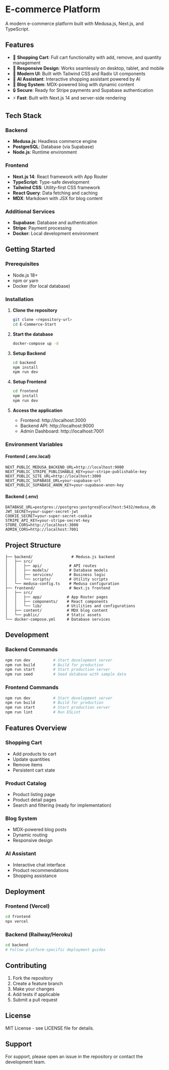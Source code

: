 # E-commerce Platform

A modern e-commerce platform built with Medusa.js, Next.js, and TypeScript.

## Features

- 🛒 **Shopping Cart**: Full cart functionality with add, remove, and quantity management
- 📱 **Responsive Design**: Works seamlessly on desktop, tablet, and mobile
- 🎨 **Modern UI**: Built with Tailwind CSS and Radix UI components
- 🤖 **AI Assistant**: Interactive shopping assistant powered by AI
- 📝 **Blog System**: MDX-powered blog with dynamic content
- 🔒 **Secure**: Ready for Stripe payments and Supabase authentication
- ⚡ **Fast**: Built with Next.js 14 and server-side rendering

## Tech Stack

### Backend
- **Medusa.js**: Headless commerce engine
- **PostgreSQL**: Database (via Supabase)
- **Node.js**: Runtime environment

### Frontend
- **Next.js 14**: React framework with App Router
- **TypeScript**: Type-safe development
- **Tailwind CSS**: Utility-first CSS framework
- **React Query**: Data fetching and caching
- **MDX**: Markdown with JSX for blog content

### Additional Services
- **Supabase**: Database and authentication
- **Stripe**: Payment processing
- **Docker**: Local development environment

## Getting Started

### Prerequisites
- Node.js 18+ 
- npm or yarn
- Docker (for local database)

### Installation

1. **Clone the repository**
   ```bash
   git clone <repository-url>
   cd E-Commerce-Start
   ```

2. **Start the database**
   ```bash
   docker-compose up -d
   ```

3. **Setup Backend**
   ```bash
   cd backend
   npm install
   npm run dev
   ```

4. **Setup Frontend**
   ```bash
   cd frontend
   npm install
   npm run dev
   ```

5. **Access the application**
   - Frontend: http://localhost:3000
   - Backend API: http://localhost:9000
   - Admin Dashboard: http://localhost:7001

### Environment Variables

#### Frontend (.env.local)
```env
NEXT_PUBLIC_MEDUSA_BACKEND_URL=http://localhost:9000
NEXT_PUBLIC_STRIPE_PUBLISHABLE_KEY=your-stripe-publishable-key
NEXT_PUBLIC_SITE_URL=http://localhost:3000
NEXT_PUBLIC_SUPABASE_URL=your-supabase-url
NEXT_PUBLIC_SUPABASE_ANON_KEY=your-supabase-anon-key
```

#### Backend (.env)
```env
DATABASE_URL=postgres://postgres:postgres@localhost:5432/medusa_db
JWT_SECRET=your-super-secret-jwt
COOKIE_SECRET=your-super-secret-cookie
STRIPE_API_KEY=your-stripe-secret-key
STORE_CORS=http://localhost:3000
ADMIN_CORS=http://localhost:7001
```

## Project Structure

```
├── backend/                 # Medusa.js backend
│   ├── src/
│   │   ├── api/            # API routes
│   │   ├── models/         # Database models
│   │   ├── services/       # Business logic
│   │   └── scripts/        # Utility scripts
│   └── medusa-config.ts    # Medusa configuration
├── frontend/               # Next.js frontend
│   ├── src/
│   │   ├── app/           # App Router pages
│   │   ├── components/    # React components
│   │   └── lib/           # Utilities and configurations
│   ├── content/           # MDX blog content
│   └── public/            # Static assets
└── docker-compose.yml     # Database services
```

## Development

### Backend Commands
```bash
npm run dev          # Start development server
npm run build        # Build for production
npm run start        # Start production server
npm run seed         # Seed database with sample data
```

### Frontend Commands
```bash
npm run dev          # Start development server
npm run build        # Build for production
npm run start        # Start production server
npm run lint         # Run ESLint
```

## Features Overview

### Shopping Cart
- Add products to cart
- Update quantities
- Remove items
- Persistent cart state

### Product Catalog
- Product listing page
- Product detail pages
- Search and filtering (ready for implementation)

### Blog System
- MDX-powered blog posts
- Dynamic routing
- Responsive design

### AI Assistant
- Interactive chat interface
- Product recommendations
- Shopping assistance

## Deployment

### Frontend (Vercel)
```bash
cd frontend
npx vercel
```

### Backend (Railway/Heroku)
```bash
cd backend
# Follow platform-specific deployment guides
```

## Contributing

1. Fork the repository
2. Create a feature branch
3. Make your changes
4. Add tests if applicable
5. Submit a pull request

## License

MIT License - see LICENSE file for details.

## Support

For support, please open an issue in the repository or contact the development team.